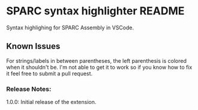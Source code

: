 # SPARC syntax highlighter README

Syntax highlighing for SPARC Assembly in VSCode.

## Known Issues

For strings/labels in between parentheses, the left parenthesis is colored when it shouldn't be. I'm not able to get it to work so if you know how to fix it feel free to submit a pull request.

### Release Notes:

1.0.0: Initial release of the extension.
